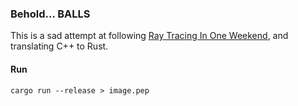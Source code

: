 ### Behold... BALLS
This is a sad attempt at following [Ray Tracing In One Weekend](https://raytracing.github.io/books/RayTracingInOneWeekend.htm), and translating C++ to Rust.

#### Run
`cargo run --release > image.pep`
